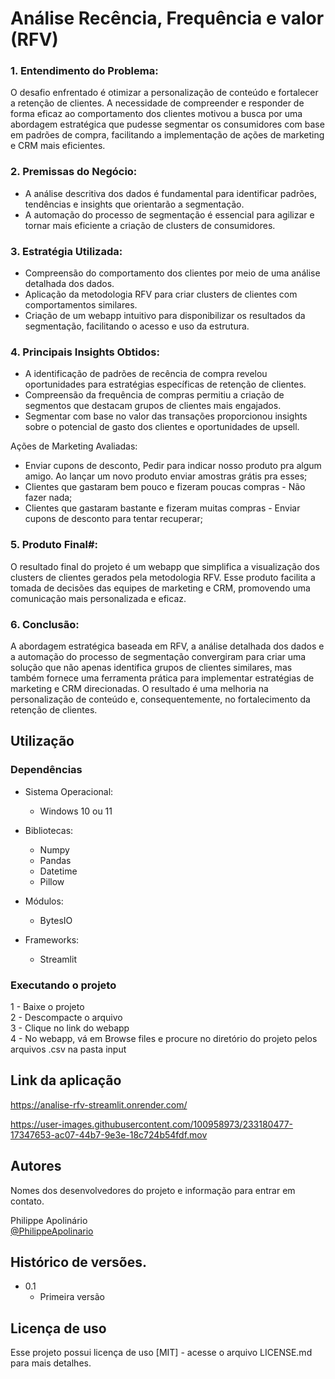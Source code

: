 # Análise Recência, Frequência e valor (RFV)

### 1. Entendimento do Problema:
O desafio enfrentado é otimizar a personalização de conteúdo e fortalecer a retenção de clientes. A necessidade de compreender e responder de forma eficaz ao comportamento dos clientes motivou a busca por uma abordagem estratégica que pudesse segmentar os consumidores com base em padrões de compra, facilitando a implementação de ações de marketing e CRM mais eficientes.

### 2. Premissas do Negócio:
* A análise descritiva dos dados é fundamental para identificar padrões, tendências e insights que orientarão a segmentação.
* A automação do processo de segmentação é essencial para agilizar e tornar mais eficiente a criação de clusters de consumidores.

### 3. Estratégia Utilizada:
* Compreensão do comportamento dos clientes por meio de uma análise detalhada dos dados.
* Aplicação da metodologia RFV para criar clusters de clientes com comportamentos similares.
* Criação de um webapp intuitivo para disponibilizar os resultados da segmentação, facilitando o acesso e uso da estrutura.

### 4. Principais Insights Obtidos:
* A identificação de padrões de recência de compra revelou oportunidades para estratégias específicas de retenção de clientes.
* Compreensão da frequência de compras permitiu a criação de segmentos que destacam grupos de clientes mais engajados.
* Segmentar com base no valor das transações proporcionou insights sobre o potencial de gasto dos clientes e oportunidades de upsell.

Ações de Marketing Avaliadas: 
* Enviar cupons de desconto, Pedir para indicar nosso produto pra algum amigo. Ao lançar um novo produto enviar amostras grátis pra esses;
* Clientes que gastaram bem pouco e fizeram poucas compras - Não fazer nada;
* Clientes que gastaram bastante e fizeram muitas compras - Enviar cupons de desconto para tentar recuperar;

### 5. Produto Final#:
O resultado final do projeto é um webapp que simplifica a visualização dos clusters de clientes gerados pela metodologia RFV. Esse produto facilita a tomada de decisões das equipes de marketing e CRM, promovendo uma comunicação mais personalizada e eficaz.

### 6. Conclusão:
A abordagem estratégica baseada em RFV, a análise detalhada dos dados e a automação do processo de segmentação convergiram para criar uma solução que não apenas identifica grupos de clientes similares, mas também fornece uma ferramenta prática para implementar estratégias de marketing e CRM direcionadas. O resultado é uma melhoria na personalização de conteúdo e, consequentemente, no fortalecimento da retenção de clientes.

## Utilização

### Dependências

* Sistema Operacional:
    * Windows 10 ou 11

* Bibliotecas:
    * Numpy
    * Pandas
    * Datetime
    * Pillow

* Módulos:
    * BytesIO

* Frameworks:
    * Streamlit    

### Executando o projeto

 1 - Baixe o projeto  
 2 - Descompacte o arquivo  
 3 - Clique no link do webapp  
 4 - No webapp, vá em Browse files e procure no diretório do projeto pelos arquivos .csv na pasta input  

 ## Link da aplicação
https://analise-rfv-streamlit.onrender.com/  

https://user-images.githubusercontent.com/100958973/233180477-17347653-ac07-44b7-9e3e-18c724b54fdf.mov

## Autores

Nomes dos desenvolvedores do projeto e informação para entrar em contato.

Philippe Apolinário    
[@PhilippeApolinario](https://www.linkedin.com/in/philipperapolinario/)

## Histórico de versões.

* 0.1
    * Primeira versão

## Licença de uso

Esse projeto possui licença de uso [MIT] - acesse o arquivo LICENSE.md para mais detalhes.
